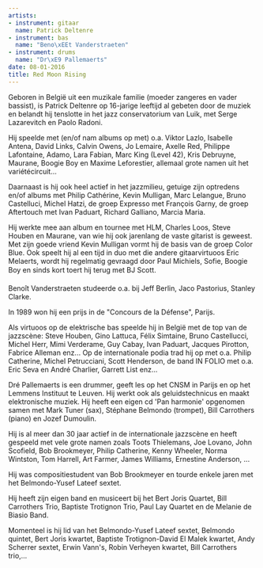 ```yaml
---
artists:
- instrument: gitaar
  name: Patrick Deltenre
- instrument: bas
  name: "Beno\xEEt Vanderstraeten"
- instrument: drums
  name: "Dr\xE9 Pallemaerts"
date: 08-01-2016
title: Red Moon Rising
---
```

Geboren in België uit een muzikale familie (moeder zangeres en vader bassist), is Patrick Deltenre op 16-jarige leeftijd 
al gebeten door de muziek en belandt hij tenslotte in het jazz conservatorium van Luik, met Serge Lazarevitch en Paolo Radoni. 

Hij speelde met (en/of nam albums op met) o.a. Viktor Lazlo, Isabelle Antena, David Links, Calvin Owens, Jo Lemaire, Axelle Red, 
Philippe Lafontaine, Adamo, Lara Fabian, Marc King (Level 42), Kris Debruyne, Maurane, Boogie Boy en Maxime Leforestier, allemaal 
grote namen uit het variétécircuit... 

Daarnaast is hij ook heel actief in het jazzmilieu, getuige zijn optredens en/of albums met Philip Cathérine, Kevin Mulligan, Marc 
Lelangue, Bruno Castelluci, Michel Hatzi, de groep Expresso met François Garny, de groep Aftertouch met Ivan Paduart, Richard Galliano, 
Marcia Maria. 

Hij werkte mee aan album en tournee met HLM, Charles Loos, Steve Houben en Maurane, van wie hij ook jarenlang de vaste gitarist is geweest.
Met zijn goede vriend Kevin Mulligan vormt hij de basis van de groep Color Blue. Ook speelt hij al een tijd in duo met die andere 
gitaarvirtuoos Eric Melaerts, wordt hij regelmatig gevraagd door Paul Michiels, Sofie, Boogie Boy en sinds kort toert hij terug met BJ Scott. 

Benoît Vanderstraeten studeerde o.a. bij Jeff Berlin, Jaco Pastorius, Stanley Clarke. 

In 1989 won hij een prijs in de "Concours de la Défense", Parijs. 

Als virtuoos op de elektrische bas speelde hij in België met de top van de jazzscène: Steve Houben, Gino Lattuca, Félix Simtaine, 
Bruno Castellucci, Michel Herr, Mimi Verderame, Guy Cabay, Ivan Paduart, Jacques Pirotton, Fabrice Alleman enz...
Op de internationale podia trad hij op met o.a. Philip Catherine, 
Michel Petrucciani, Scott Henderson, de band IN FOLIO met o.a. Eric Seva en André Charlier, Garrett List enz... 

Dré Pallemaerts is een drummer, geeft les op het CNSM in Parijs en op het Lemmens Instituut te Leuven. Hij 
werkt ook als geluidstechnicus en maakt elektronische muziek. Hij heeft een eigen cd 'Pan harmonie' opgenomen 
samen met Mark Tuner (sax), Stéphane Belmondo (trompet), Bill Carrothers (piano) en Jozef Dumoulin. 

Hij is al meer dan 30 jaar actief in de internationale jazzscène en heeft gespeeld met vele grote namen zoals Toots 
Thielemans, Joe Lovano, John Scofield, Bob Brookmeyer, Philip Catherine, Kenny Wheeler, Norma Wintston, Tom Harrell, 
Art Farmer, James Williams, Ernestine Anderson, ... 

Hij was compositiestudent van Bob Brookmeyer en tourde enkele jaren met het Belmondo-Yusef Lateef sextet. 

Hij heeft zijn eigen band en musiceert bij het Bert Joris Quartet, Bill Carrothers Trio, Baptiste Trotignon Trio, Paul 
Lay Quartet en de Melanie de Biasio Band. 

Momenteel is hij lid van het Belmondo-Yusef Lateef sextet, Belmondo quintet, Bert Joris kwartet, Baptiste Trotignon-David 
El Malek kwartet, Andy Scherrer sextet, Erwin Vann's, Robin Verheyen kwartet, Bill Carrothers trio,...